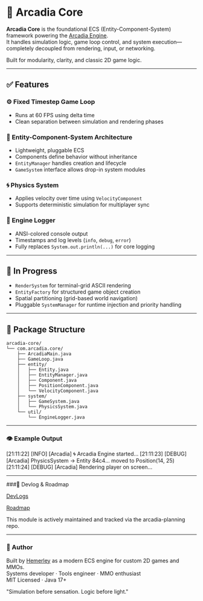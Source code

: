 # 🧱 Arcadia Core

**Arcadia Core** is the foundational ECS (Entity-Component-System) framework powering the [Arcadia Engine](https://github.com/arcadia-engine).  
It handles simulation logic, game loop control, and system execution—completely decoupled from rendering, input, or networking.

Built for modularity, clarity, and classic 2D game logic.

---

## ✅ Features

### ⚙️ Fixed Timestep Game Loop
- Runs at 60 FPS using delta time
- Clean separation between simulation and rendering phases

### 🧠 Entity-Component-System Architecture
- Lightweight, pluggable ECS
- Components define behavior without inheritance
- `EntityManager` handles creation and lifecycle
- `GameSystem` interface allows drop-in system modules

### 🌀 Physics System
- Applies velocity over time using `VelocityComponent`
- Supports deterministic simulation for multiplayer sync

### 📝 Engine Logger
- ANSI-colored console output
- Timestamps and log levels (`info`, `debug`, `error`)
- Fully replaces `System.out.println(...)` for core logging

---

## 🚧 In Progress

- `RenderSystem` for terminal-grid ASCII rendering  
- `EntityFactory` for structured game object creation  
- Spatial partitioning (grid-based world navigation)  
- Pluggable `SystemManager` for runtime injection and priority handling  

---

## 📁 Package Structure

```plaintext
arcadia-core/
└── com.arcadia.core/
    ├── ArcadiaMain.java
    ├── GameLoop.java
    ├── entity/
    │   ├── Entity.java
    │   ├── EntityManager.java
    │   ├── Component.java
    │   ├── PositionComponent.java
    │   └── VelocityComponent.java
    ├── system/
    │   ├── GameSystem.java
    │   └── PhysicsSystem.java
    └── util/
        └── EngineLogger.java
```
---

### 👁️ Example Output

[21:11:22] [INFO] [Arcadia] 🌀 Arcadia Engine started...
[21:11:23] [DEBUG] [Arcadia] PhysicsSystem → Entity 84c4... moved to Position(14, 25)
[21:11:24] [DEBUG] [Arcadia] Rendering player on screen...


---

###📜 Devlog & Roadmap

[DevLogs](https://github.com/arcadia-engine/arcadia-planning/tree/main/devlogs)

[Roadmap](https://github.com/arcadia-engine/arcadia-planning/blob/main/milestones/roadmap-v0.1.md)


This module is actively maintained and tracked via the arcadia-planning repo.

---

### 💬 Author

Built by [Hemerley](https://github.com/Hemerley) as a modern ECS engine for custom 2D games and MMOs.  
Systems developer · Tools engineer · MMO enthusiast  
MIT Licensed · Java 17+

"Simulation before sensation. Logic before light."

